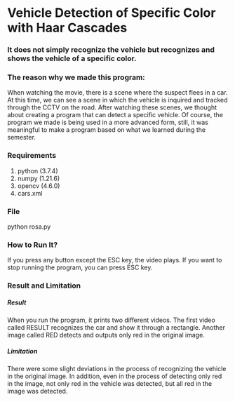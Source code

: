 # Vehicle Detection of Specific Color with Haar Cascades

### It does not simply recognize the vehicle but recognizes and shows the vehicle of a specific color.

### The reason why we made this program:
When watching the movie, there is a scene where the suspect flees in a car.
At this time, we can see a scene in which the vehicle is inquired and tracked through the CCTV on the road.
After watching these scenes, we thought about creating a program that can detect a specific vehicle.
Of course, the program we made is being used in a more advanced form, still, it was meaningful to make a program based on what we learned during the semester.


### Requirements
1. python (3.7.4)
2. numpy (1.21.6)
3. opencv (4.6.0)
4. cars.xml

### File
python rosa.py

### How to Run It?
If you press any button except the ESC key, the video plays.
If you want to stop running the program, you can press ESC key.

### Result and Limitation

##### Result
When you run the program, it prints two different videos.
The first video called RESULT recognizes the car and show it through a rectangle.
Another image called RED detects and outputs only red in the original image.

##### Limitation
There were some slight deviations in the process of recognizing the vehicle in the original image.
In addition, even in the process of detecting only red in the image, not only red in the vehicle was detected, but all red in the image was detected.
